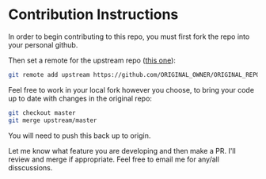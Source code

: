 # Contribution Instructions

In order to begin contributing to this repo, you must first fork the repo into your personal github.

Then set a remote for the upstream repo ([this one](https://github.com/KyleBrownCS/-r-winnipegjets-scripts)):

~~~~ bash
git remote add upstream https://github.com/ORIGINAL_OWNER/ORIGINAL_REPOSITORY.git
~~~~

Feel free to work in your local fork however you choose, to bring your code up to date with changes in the original repo:

~~~~ bash
git checkout master
git merge upstream/master
~~~~

You will need to push this back up to origin.

Let me know what feature you are developing and then make a PR. I'll review and merge if appropriate. Feel free to email me for any/all disscussions.
